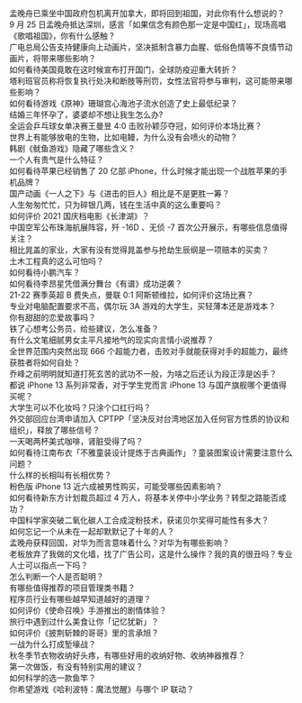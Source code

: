 孟晚舟已乘坐中国政府包机离开加拿大，即将回到祖国，对此你有什么想说的？  
9 月 25 日孟晚舟抵达深圳，感言「如果信念有颜色那一定是中国红」，现场高唱《歌唱祖国》，你有什么感触？  
广电总局公告支持健康向上动画片，坚决抵制含暴力血腥、低俗色情等不良情节动画片，将带来哪些影响？  
如何看待美国竟敢在这时候宣布打开国门，全球防疫迎重大转折？  
塔利班官员称将恢复执行处决和断肢等刑罚，女性法官将参与审判，这可能带来哪些影响？  
如何看待游戏《原神》珊瑚宫心海池子流水创造了史上最低纪录？  
结婚三年怀孕了，婆婆却不想让我生怎么办?  
全运会乒乓球女单决赛王曼昱 4:0 击败孙颖莎夺冠，如何评价本场比赛？  
世界上有能够放电的生物，比如电鳗，为什么没有会喷火的动物？  
韩剧《鱿鱼游戏》隐藏了哪些含义？  
一个人有贵气是什么特征？  
如何看待苹果已经销售了 20 亿部 iPhone，什么时候才能出现一个战胜苹果的手机品牌？  
国产动画《一人之下》与《进击的巨人》相比是不是更胜一筹？  
人生匆匆忙忙，只为碎银几两，钱在生活中真的这么重要吗？  
如何评价 2021 国庆档电影《长津湖》？  
中国空军公布珠海航展阵容，歼 -16D 、无侦 -7 首次公开展示，有哪些信息值得关注？  
相比晁盖的家业，大家有没有觉得晁盖参与抢劫生辰纲是一项赔本的买卖？  
土木工程真的这么可怕吗？  
如何看待小鹏汽车？  
如何看待李昂星凭借满分舞台《有谱》成功逆袭？  
21-22 赛季英超 B 费失点，曼联 0:1 阿斯顿维拉，如何评价这场比赛？  
专业对电脑配置要求不高，偶尔玩 3A 游戏的大学生，买轻薄本还是游戏本？  
你有甜甜的恋爱故事吗？  
铁了心想考公务员，给些建议，怎么准备？  
有什么文笔细腻男女主平凡接地气的现实向言情小说推荐？  
全世界范围内突然出现 666 个超能力者，击败对手就能获得对手的超能力，最终获胜者将如何自处？  
乔峰之前明明就知道打死玄苦的武功不一般，为啥之后还认为段正淳是凶手？  
都说 iPhone 13 系列非常香，对于学生党而言 iPhone 13 与国产旗舰哪个更值得买呢？  
大学生可以不化妆吗？只涂个口红行吗？  
外交部回应台湾申请加入 CPTPP「坚决反对台湾地区加入任何官方性质的协议和组织」，释放了哪些信号？  
一天喝两杯美式咖啡，肾脏受得了吗？  
如何看待江南布衣「不雅童装设计提炼于古典画作」？童装图案设计需要注意什么问题？  
什么样的长相叫有长相优势？  
粉色版 iPhone 13 近六成被男性购买，可能受哪些因素影响？  
如何看待新东方计划裁员超过 4 万人，将基本关停中小学业务？转型之路能否成功？  
中国科学家突破二氧化碳人工合成淀粉技术，获诺贝尔奖得可能性有多大？  
如何忘记一个从未在一起却默默记了十年的人？  
孟晚舟获释回国，对华为而言意味着什么？对华为有哪些影响？  
老板放弃了我做的文化墙，找了广告公司，这是什么操作？我的真的很丑吗？专业人士可以指点一下吗？  
怎么判断一个人是否聪明？  
有哪些值得推荐的项目管理类书籍？  
程序员行业有哪些越早知道越好的道理？  
如何评价《使命召唤》手游推出的剧情体验？  
旅行中遇到过什么美食让你「记忆犹新」？  
如何评价《披荆斩棘的哥哥》里的言承旭？  
一战为什么打成堑壕战？  
秋冬季节衣物收纳好头疼，有哪些好用的收纳好物、收纳神器推荐？  
第一次做饭，有没有特别实用的建议？  
如何科学的选一款鱼竿？  
你希望游戏《哈利波特：魔法觉醒》与哪个 IP 联动？  

